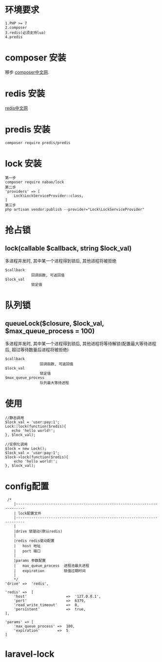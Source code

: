 # 环境要求
    
    1.PHP >= 7
    2.composer
    3.redis(必须支持lua)
    4.predis
    
# composer 安装

移步 [composer中文网](https://www.phpcomposer.com/).
# redis 安装

[redis中文网](http://www.redis.net.cn/)

# predis 安装
    composer require predis/predis
# lock 安装     
    第一步
    composer require nabao/lock
    第二步
    'providers' => [
        Lock\LockServiceProvider::class,
    ]
    第三步
    php artisan vendor:publish --provider="Lock\LockServiceProvider"
# 抢占锁
## lock(callable $callback, string $lock_val)
多进程并发时, 其中某一个进程得到锁后, 其他进程将被拒绝
    
    
    $callback  
                回调函数, 可返回值
    $lock_val
                锁定值
       
# 队列锁

## queueLock($closure, $lock_val, $max_queue_process = 100) 
多进程并发时, 其中某一个进程得到锁后, 其他进程将等待解锁(配置最大等待进程后, 超过等待数量后进程将被拒绝)

    $callback  
                    回调函数, 可返回值
    $lock_val
                    锁定值
    $max_queue_process        
                    队列最大等待进程        

# 使用
    
    //静态调用
    $lock_val = 'user:pay:1';
    Lock::lock(function($redis){
       echo 'hello world!';
    }, $lock_val);
            
    //实例化调用
    $lock = new Lock();
    $lock_val = 'user:pay:1';
    $lock->lock(function($redis){
        echo 'hello world!';
    }, $lock_val);
    
# config配置

     /*
        |--------------------------------------------------------------------------
        | lock配置文件
        |--------------------------------------------------------------------------
        |
        |drive 锁驱动(默认redis)
        |
        |redis redis驱动配置
        |   host 地址
        |   port 端口
        |
        |params 参数配置
        |   max_queue_process  进程池最大进程
        |   expiration         锁值过期时间
        |
        */
    'drive' =>  'redis',

    'redis' =>  [
        'host'                  =>  '127.0.0.1',
        'port'                  =>  6379,
        'read_write_timeout'    =>  0,
        'persistent'            =>  true,
    ],

    'params' => [
        'max_queue_process' =>  100,
        'expiration'        =>  5
    ]
# laravel-lock
